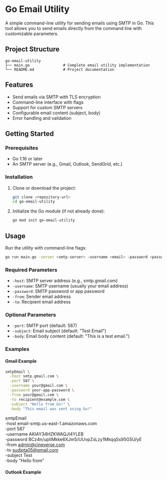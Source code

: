 # Go Email Utility

A simple command-line utility for sending emails using SMTP in Go. This tool allows you to send emails directly from the command line with customizable parameters.

## Project Structure

```
go-email-utility
├── main.go               # Complete email utility implementation
└── README.md             # Project documentation
```

## Features

- Send emails via SMTP with TLS encryption
- Command-line interface with flags
- Support for custom SMTP servers
- Configurable email content (subject, body)
- Error handling and validation

## Getting Started

### Prerequisites

- Go 1.16 or later
- An SMTP server (e.g., Gmail, Outlook, SendGrid, etc.)

### Installation

1. Clone or download the project:

   ```bash
   git clone <repository-url>
   cd go-email-utility
   ```

2. Initialize the Go module (if not already done):

   ```bash
   go mod init go-email-utility
   ```

## Usage

Run the utility with command-line flags:

```bash
go run main.go -server <smtp-server> -username <email> -password <password> -from <sender> -to <recipient> [options]
```

### Required Parameters

- `-host`: SMTP server address (e.g., smtp.gmail.com)
- `-username`: SMTP username (usually your email address)
- `-password`: SMTP password or app password
- `-from`: Sender email address
- `-to`: Recipient email address

### Optional Parameters

- `-port`: SMTP port (default: 587)
- `-subject`: Email subject (default: "Test Email")
- `-body`: Email body content (default: "This is a test email.")

### Examples

#### Gmail Example

```bash
smtpEmail \
  -host smtp.gmail.com \
  -port 587 \
  -username your@gmail.com \
  -password your-app-password \
  -from your@gmail.com \
  -to recipient@example.com \
  -subject "Hello from Go!" \
  -body "This email was sent using Go!"
```

smtpEmail \
  -host email-smtp.us-east-1.amazonaws.com \
  -port 587 \
  -username AKIAY34HZKWAQJI4YLEB \
  -password BCz4n/upIiMkke6XJm5/UUvpZxLzy1MkqqSs95G5U/yE \
  -from admin@cineverse.com \
  -to sudipta05@gmail.com \
  -subject Test  \
  -body "Hello from"

#### Outlook Example
